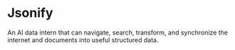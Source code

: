 # Jsonify
An AI data intern that can navigate, search, transform, and synchronize the internet and documents into useful structured data.
